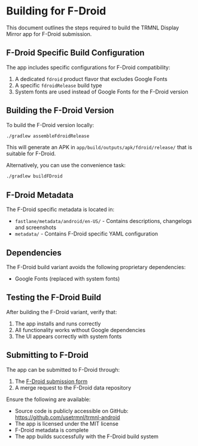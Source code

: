 # Building for F-Droid

This document outlines the steps required to build the TRMNL Display Mirror app for F-Droid submission.

## F-Droid Specific Build Configuration

The app includes specific configurations for F-Droid compatibility:

1. A dedicated `fdroid` product flavor that excludes Google Fonts
2. A specific `fdroidRelease` build type 
3. System fonts are used instead of Google Fonts for the F-Droid version

## Building the F-Droid Version

To build the F-Droid version locally:

```bash
./gradlew assembleFdroidRelease
```

This will generate an APK in `app/build/outputs/apk/fdroid/release/` that is suitable for F-Droid.

Alternatively, you can use the convenience task:

```bash
./gradlew buildFDroid
```

## F-Droid Metadata

The F-Droid specific metadata is located in:
- `fastlane/metadata/android/en-US/` - Contains descriptions, changelogs and screenshots
- `metadata/` - Contains F-Droid specific YAML configuration

## Dependencies

The F-Droid build variant avoids the following proprietary dependencies:
- Google Fonts (replaced with system fonts)

## Testing the F-Droid Build

After building the F-Droid variant, verify that:
1. The app installs and runs correctly
2. All functionality works without Google dependencies
3. The UI appears correctly with system fonts

## Submitting to F-Droid

The app can be submitted to F-Droid through:

1. The [F-Droid submission form](https://gitlab.com/fdroid/fdroiddata/-/issues/new?issuable_template=App_Submission)
2. A merge request to the F-Droid data repository

Ensure the following are available:
- Source code is publicly accessible on GitHub: https://github.com/usetrmnl/trmnl-android
- The app is licensed under the MIT license
- F-Droid metadata is complete
- The app builds successfully with the F-Droid build system
